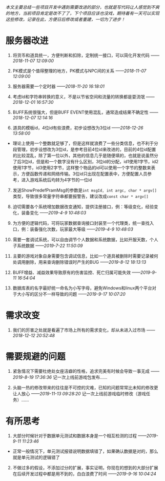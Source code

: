 *本文主要总结一些项目开发中遇到需要改进的部分，也就是写代码让人感觉到不爽的地方，当前项目肯定是改不了了，下个项目应该也没戏，期待着有一天可以实现这些修改，记录在此，方便日后修改或者重建，一切为了进步！*

# 服务器改进

1. 将货币和道具统一，方便判断和扣除，定制统一接口，可以简化开发代码 *——2018-11-07 12:09:00*

2. PK模式是个值得整理的地方，PK模式与NPC间的关系   *——2018-11-07 12:09:00*

3. 服务器需要一个定时器    *——2018-11-20 16:18:01*

4. 考虑Id和字符串转换的意义，不是以节省空间和流量的转换都是耍流氓     *——2018-12-01 16:57:30*

5. BUFF系统很强大，但是BUFF EVENT使用混乱，通常造成结果不确定性     *——2018-12-07 12:14:16*

6. 道具的模板id，4位id有些浪费，初步设想改为3位id      *——2018-12-26 13:58:00*
 - 理论上使用一个整数就足够了，但是这样就浪费了一些分类信息，也不利于分段管理，初步设想改为3位id，是参考目前4位id来改进的，目前的4位id配置的比较混乱，除了第一位以外，其他的信息几乎是随便填的，也就是说虽然分了后3位id，但是和一个数字没有什么区别，3位id的分配，id1使用1字节，id2使用1字节，id3使用2字节，这样整个物品的id可以使用一个字节的整数来表示，方便函数传递和网络传输。3位id只出现在配置表中，方便配置人员参考，进入游戏系统后均转为4字节的一位id

7. 发送ShowPredefPramMsg的参数是`int msgId, int argc, char * argv[]`类型，导致很多常量字符串都要报警告，建议改成`const char * argv[]`

8. 迫切需要各个系统增加数据改变通知，提供注册接口，例：等级变化，经验变化，装备变化     *——2019-4-9 10:48:03*

9. 为方便的逻辑代码，可将玩家数据查询接口封装至一个代理类，统一查找入口，例：装备强化次数，玩家最大等级   *——2019-4-9 10:48:03*

10. 需要一套调试系统，可以自由调节个人数据和系统数据，比如开服天数，个人子系统数据 *——2019-7-22 11:50:09*

11. 主要的游戏对象自身需要包含调试信息，比如一个道具被删除时需要记录被何处调用删除，用来查询删除错误时产生的BUG *——2019-8-12 18:13:13*

12. BUFF增益、减益效果导致原有的伤害监控、死亡归属可能失效 *——2019-9-11 16:54:04*

13. 数据库表的名字最好统一命名为小写字母，避免Windows和linux两个平台对于大小写的区分不一样导致的问题 *——2019-9-17 10:07:20*


# 需求改变

1. 我们的厉害之处就是看遍了市场上所有的需求变化，却从未进入过市场   *——2018-12-12 20:52:48*


# 需要规避的问题

1. 紧急情况下需要杜绝处女座洁癖的性格，追求完美有时候会导致一事无成 *——2019-8-19 17:36:36*
 记一次上线前游戏包发布……

2. 头脑一热的修改带来的往往是不可控的灾难，已知的问题常常比未知的修改更让人放心 *——2019-11-13 09:28:20*
 记一次上线前游戏临时修改（游戏任务）……

# 有所思考

1. 大部分时候针对于数据单元测试和数据本身是一个相互检测的过程 *——2019-9-11 11:23:46*
 - 正常一般情况下，单元测试报错说明数据填错了，如果确认数据是对的，那么就是单元测试的逻辑错了

2. 不做过多的假设，不添加过分的扩展，事实证明，你现在的想到的大部分扩展在后续开发过程中都是用不到的，白白浪费了时间 *——2019-9-16 10:04:24*

